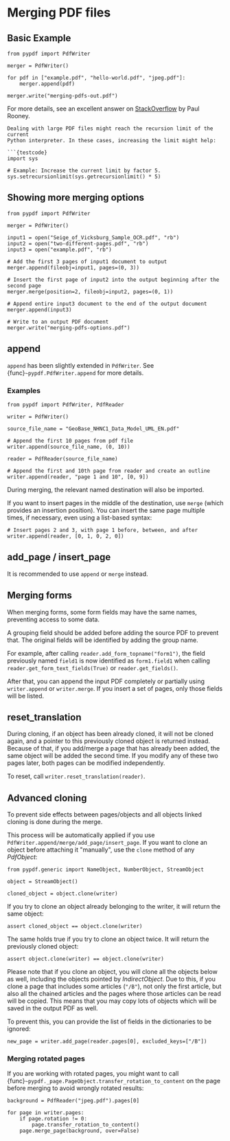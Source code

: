 # Merging PDF files

## Basic Example

```{testcode}
from pypdf import PdfWriter

merger = PdfWriter()

for pdf in ["example.pdf", "hello-world.pdf", "jpeg.pdf"]:
    merger.append(pdf)

merger.write("merging-pdfs-out.pdf")
```

For more details, see an excellent answer on
[StackOverflow](https://stackoverflow.com/questions/3444645/merge-pdf-files)
by Paul Rooney.

```{note}
Dealing with large PDF files might reach the recursion limit of the current
Python interpreter. In these cases, increasing the limit might help:

```{testcode}
import sys

# Example: Increase the current limit by factor 5.
sys.setrecursionlimit(sys.getrecursionlimit() * 5)
```

## Showing more merging options

```{testcode}
from pypdf import PdfWriter

merger = PdfWriter()

input1 = open("Seige_of_Vicksburg_Sample_OCR.pdf", "rb")
input2 = open("two-different-pages.pdf", "rb")
input3 = open("example.pdf", "rb")

# Add the first 3 pages of input1 document to output
merger.append(fileobj=input1, pages=(0, 3))

# Insert the first page of input2 into the output beginning after the second page
merger.merge(position=2, fileobj=input2, pages=(0, 1))

# Append entire input3 document to the end of the output document
merger.append(input3)

# Write to an output PDF document
merger.write("merging-pdfs-options.pdf")
```

## append

`append` has been slightly extended in `PdfWriter`. See {func}`~pypdf.PdfWriter.append` for more details.

### Examples

```{testcode}
from pypdf import PdfWriter, PdfReader

writer = PdfWriter()

source_file_name = "GeoBase_NHNC1_Data_Model_UML_EN.pdf"

# Append the first 10 pages from pdf file
writer.append(source_file_name, (0, 10))

reader = PdfReader(source_file_name)

# Append the first and 10th page from reader and create an outline
writer.append(reader, "page 1 and 10", [0, 9])
```

During merging, the relevant named destination will also be imported.

If you want to insert pages in the middle of the destination, use `merge` (which provides an insertion position).
You can insert the same page multiple times, if necessary, even using a list-based syntax:

```{testcode}
# Insert pages 2 and 3, with page 1 before, between, and after
writer.append(reader, [0, 1, 0, 2, 0])
```

## add_page / insert_page

It is recommended to use `append` or `merge` instead.

## Merging forms

When merging forms, some form fields may have the same names, preventing access to some data.

A grouping field should be added before adding the source PDF to prevent that.
The original fields will be identified by adding the group name.

For example, after calling `reader.add_form_topname("form1")`, the field
previously named `field1` is now identified as `form1.field1` when calling
`reader.get_form_text_fields(True)` or `reader.get_fields()`.

After that, you can append the input PDF completely or partially using
`writer.append` or `writer.merge`. If you insert a set of pages, only those
fields will be listed.

## reset_translation

During cloning, if an object has been already cloned, it will not be cloned again, and a pointer
to this previously cloned object is returned instead. Because of that, if you add/merge a page that has
already been added, the same object will be added the second time. If you modify any of these two pages later,
both pages can be modified independently.

To reset, call  `writer.reset_translation(reader)`.

## Advanced cloning

To prevent side effects between pages/objects and all objects linked cloning is done during the merge.

This process will be automatically applied if you use `PdfWriter.append/merge/add_page/insert_page`.
If you want to clone an object before attaching it "manually", use the `clone` method of any *PdfObject*:

```{testcode}
from pypdf.generic import NameObject, NumberObject, StreamObject

object = StreamObject()

cloned_object = object.clone(writer)
```

If you try to clone an object already belonging to the writer, it will return the same object:

```{testcode}
assert cloned_object == object.clone(writer)
```

The same holds true if you try to clone an object twice. It will return the previously cloned object:

```{testcode}
assert object.clone(writer) == object.clone(writer)
```

Please note that if you clone an object, you will clone all the objects below as well,
including the objects pointed by *IndirectObject*. Due to this, if you clone a page that
includes some articles (`"/B"`), not only the first article, but also all the chained articles
and the pages where those articles can be read will be copied.
This means that you may copy lots of objects which will be saved in the output PDF as well.

To prevent this, you can provide the list of fields in the dictionaries to be ignored:

```{testcode}
new_page = writer.add_page(reader.pages[0], excluded_keys=["/B"])
```

### Merging rotated pages

If you are working with rotated pages, you might want to call {func}`~pypdf._page.PageObject.transfer_rotation_to_content` on the page
before merging to avoid wrongly rotated results:

```{testcode}
background = PdfReader("jpeg.pdf").pages[0]

for page in writer.pages:
    if page.rotation != 0:
        page.transfer_rotation_to_content()
    page.merge_page(background, over=False)
```
